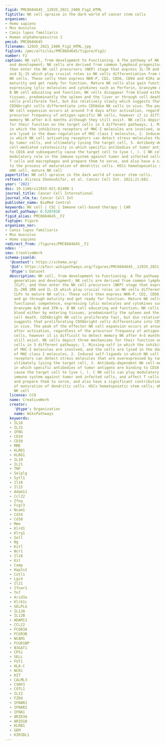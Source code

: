 ```yaml
---
figid: PMC8684645__12935_2021_2400_Fig2_HTML
figtitle: NK cell upraise in the dark world of cancer stem cells
organisms:
- Homo sapiens
- Mus musculus
- Canis lupus familiaris
- Human alphaherpesvirus 1
pmcid: PMC8684645
filename: 12935_2021_2400_Fig2_HTML.jpg
figlink: /pmc/articles/PMC8684645/figure/Fig2/
number: F2
caption: NK cell, from development to Functioning. A The pathway of NK cell generation
  and development; NK cells are derived from common lymphoid progenitor (CLP), and
  then enter the NK cell precursors (NKP) stage that express IL-7R and IL-2Rß 2Rß
  and IL-15 which play crucial roles in NK cells differentiation from CLPs to mature
  NK cells. These cells then express NKR-P, CD2, CD56, CD94 and KIRs and go through
  maturity and get ready for function. Mature NK cells also gain functional competence,
  expressing lytic molecules and cytokines such as Perforin, Granzyme A/B and IFN-γ.
  B NK cell educating and function; NK cells disappear from blood either by entering
  tissues, predominantly the spleen and the liver or through cell death. CD56bright NK
  cells proliferate fast, but die relatively slowly which suggests that proliferating
  CD56bright cells differentiate into CD56dim NK cells in vivo. The peak of the effector
  NK cell expansion occurs at around 7–8 days after activation, regardless of the
  precursor frequency of antigen-specific NK cells, however it is difficult to detect
  memory NK after 4–5 months although they still exist. NK cells depict three mechanisms
  for their function on the target cells in 3 different pathways; 1. Missing-self
  in which the inhibitory receptors of MHC-I molecules are involved, and the cells
  are lysed in the down-regulation of MHC class I molecules, 2. Induced self-ligands
  in which NK cell activating receptors can detect stress molecules that are overexpressed
  by tumor cells, and ultimately lysing the target cell, 3. Antibody-dependent NK
  cell-mediated cytotoxicity in which specific antibodies of tumor antigens are binding
  to CD16 and subsequently cause the target cell to lyse (, ). C NK cells can play
  modulatory role in the immune system against tumor and infected cells, and affect
  T cells and macrophages and prepare them to serve, and also have a significant contribution
  to the process of maturation of dendritic cells. HSCs hematopoietic stem cells;
  mNK cell, mature NK cell
papertitle: NK cell upraise in the dark world of cancer stem cells.
reftext: Alireza Shokouhifar, et al. Cancer Cell Int. 2021;21:682.
year: '2021'
doi: 10.1186/s12935-021-02400-1
journal_title: Cancer Cell International
journal_nlm_ta: Cancer Cell Int
publisher_name: BioMed Central
keywords: NK cell | CSC | Immune cell-based therapy | CAR
automl_pathway: 0.5207818
figid_alias: PMC8684645__F2
figtype: Figure
organisms_ner:
- Canis lupus familiaris
- Mus musculus
- Homo sapiens
redirect_from: /figures/PMC8684645__F2
ndex: ''
seo: CreativeWork
schema-jsonld:
  '@context': https://schema.org/
  '@id': https://pfocr.wikipathways.org/figures/PMC8684645__12935_2021_2400_Fig2_HTML.html
  '@type': Dataset
  description: NK cell, from development to Functioning. A The pathway of NK cell
    generation and development; NK cells are derived from common lymphoid progenitor
    (CLP), and then enter the NK cell precursors (NKP) stage that express IL-7R and
    IL-2Rß 2Rß and IL-15 which play crucial roles in NK cells differentiation from
    CLPs to mature NK cells. These cells then express NKR-P, CD2, CD56, CD94 and KIRs
    and go through maturity and get ready for function. Mature NK cells also gain
    functional competence, expressing lytic molecules and cytokines such as Perforin,
    Granzyme A/B and IFN-γ. B NK cell educating and function; NK cells disappear from
    blood either by entering tissues, predominantly the spleen and the liver or through
    cell death. CD56bright NK cells proliferate fast, but die relatively slowly which
    suggests that proliferating CD56bright cells differentiate into CD56dim NK cells
    in vivo. The peak of the effector NK cell expansion occurs at around 7–8 days
    after activation, regardless of the precursor frequency of antigen-specific NK
    cells, however it is difficult to detect memory NK after 4–5 months although they
    still exist. NK cells depict three mechanisms for their function on the target
    cells in 3 different pathways; 1. Missing-self in which the inhibitory receptors
    of MHC-I molecules are involved, and the cells are lysed in the down-regulation
    of MHC class I molecules, 2. Induced self-ligands in which NK cell activating
    receptors can detect stress molecules that are overexpressed by tumor cells, and
    ultimately lysing the target cell, 3. Antibody-dependent NK cell-mediated cytotoxicity
    in which specific antibodies of tumor antigens are binding to CD16 and subsequently
    cause the target cell to lyse (, ). C NK cells can play modulatory role in the
    immune system against tumor and infected cells, and affect T cells and macrophages
    and prepare them to serve, and also have a significant contribution to the process
    of maturation of dendritic cells. HSCs hematopoietic stem cells; mNK cell, mature
    NK cell
  license: CC0
  name: CreativeWork
  creator:
    '@type': Organization
    name: WikiPathways
  keywords:
  - IL18
  - IL15
  - IFNG
  - CD34
  - CD38
  - MME
  - KLRD1
  - KLRG1
  - IL10
  - IL21
  - TNF
  - Selplg
  - Sytl1
  - Il18
  - Il15
  - Adam11
  - Ccl22
  - Ifng
  - Fcgr3
  - Ncam1
  - Cd34
  - Cd38
  - Mme
  - Klrd1
  - Klrg1
  - Sell
  - Ng
  - Kitl
  - Ncr1
  - Il10
  - Kit
  - Camp
  - Hapln1
  - Cotl1
  - Lgi4
  - Il21
  - Ifnar1
  - Tnf
  - Arid3a
  - Klrb1c
  - SELPLG
  - IL12A
  - IL12B
  - ADAM11
  - CCL22
  - FCGR3A
  - FCGR3B
  - NCAM1
  - FCGR1BP
  - B3GAT1
  - CPS1
  - SELL
  - FUT1
  - HLA-C
  - NCR1
  - KIT
  - CALML3
  - CSRP3
  - COTL1
  - IL22
  - FZD4
  - IFNAR1
  - IFNAR2
  - IFNA1
  - ARID3A
  - ARID1B
  - KLRB1
  - GEM
  - KIR3DL1
---
```

